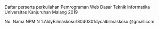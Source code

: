 Daftar perserta perkuliahan
Pemrograman Web Dasar
Teknik Informatika
Universitas Kanjuruhan Malang
2019

No.  Nama                    NPM                  N
1.AldyBilmaskosu18040301dycalbilmaskosu @gmail.com

